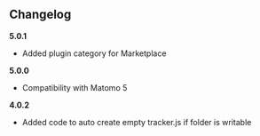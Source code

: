 ## Changelog

__5.0.1__
* Added plugin category for Marketplace

__5.0.0__
* Compatibility with Matomo 5

__4.0.2__
* Added code to auto create empty tracker.js if folder is writable 
